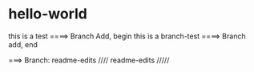 hello-world
===========

this is a test
====> Branch Add, begin
this is a branch-test
====> Branch add, end


===> Branch: readme-edits
//// readme-edits /////
